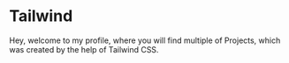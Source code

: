 # Tailwind
Hey, welcome to my profile, where you will find multiple of Projects, which was created by the help of Tailwind CSS.
